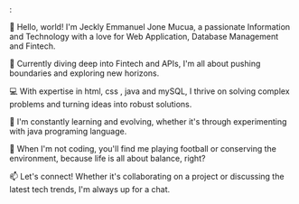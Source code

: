 :

👋 Hello, world! I'm Jeckly Emmanuel Jone Mucua, a passionate Information and Technology  with a love for Web Application, Database Management and Fintech. 

🚀 Currently diving deep into Fintech and APIs, I'm all about pushing boundaries and exploring new horizons.

💻 With expertise in html, css , java and mySQL, I thrive on solving complex problems and turning ideas into robust solutions.

🌱 I'm constantly learning and evolving, whether it's through experimenting with java programing language.

🔧 When I'm not coding, you'll find me playing football or conserving the environment, because life is all about balance, right?

📫 Let's connect! Whether it's collaborating on a project or discussing the latest tech trends, I'm always up for a chat.
